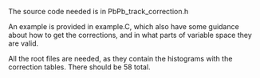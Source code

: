 The source code needed is in PbPb_track_correction.h

An example is provided in example.C, which also have some guidance about how to get the corrections, and in what parts of variable space they are valid.

All the root files are needed, as they contain the histograms with the correction tables.  There should be 58 total.
